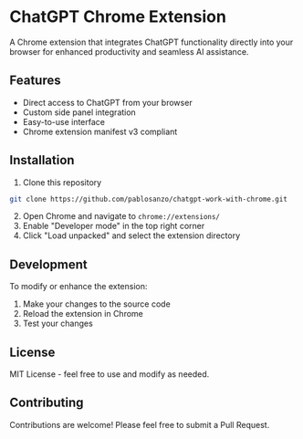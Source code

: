 # ChatGPT Chrome Extension

A Chrome extension that integrates ChatGPT functionality directly into your browser for enhanced productivity and seamless AI assistance.

## Features

- Direct access to ChatGPT from your browser
- Custom side panel integration
- Easy-to-use interface
- Chrome extension manifest v3 compliant

## Installation

1. Clone this repository
```bash
git clone https://github.com/pablosanzo/chatgpt-work-with-chrome.git
```

2. Open Chrome and navigate to `chrome://extensions/`
3. Enable "Developer mode" in the top right corner
4. Click "Load unpacked" and select the extension directory

## Development

To modify or enhance the extension:

1. Make your changes to the source code
2. Reload the extension in Chrome
3. Test your changes

## License

MIT License - feel free to use and modify as needed.

## Contributing

Contributions are welcome! Please feel free to submit a Pull Request.
